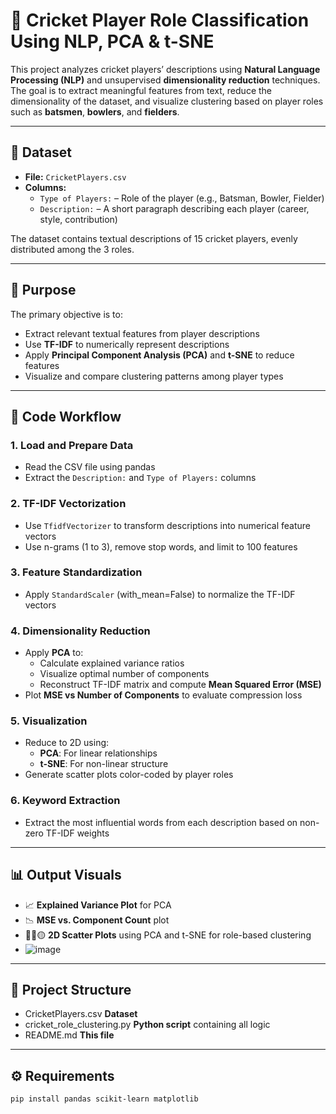 # 🏏 Cricket Player Role Classification Using NLP, PCA & t-SNE

This project analyzes cricket players’ descriptions using **Natural Language Processing (NLP)** and unsupervised **dimensionality reduction** techniques. The goal is to extract meaningful features from text, reduce the dimensionality of the dataset, and visualize clustering based on player roles such as **batsmen**, **bowlers**, and **fielders**.

---

## 📂 Dataset

- **File:** `CricketPlayers.csv`
- **Columns:**
  - `Type of Players:` – Role of the player (e.g., Batsman, Bowler, Fielder)
  - `Description:` – A short paragraph describing each player (career, style, contribution)

The dataset contains textual descriptions of 15 cricket players, evenly distributed among the 3 roles.

---

## 🧠 Purpose

The primary objective is to:
- Extract relevant textual features from player descriptions
- Use **TF-IDF** to numerically represent descriptions
- Apply **Principal Component Analysis (PCA)** and **t-SNE** to reduce features
- Visualize and compare clustering patterns among player types

---

## 📜 Code Workflow

### 1. Load and Prepare Data
- Read the CSV file using pandas
- Extract the `Description:` and `Type of Players:` columns

### 2. TF-IDF Vectorization
- Use `TfidfVectorizer` to transform descriptions into numerical feature vectors
- Use n-grams (1 to 3), remove stop words, and limit to 100 features

### 3. Feature Standardization
- Apply `StandardScaler` (with_mean=False) to normalize the TF-IDF vectors

### 4. Dimensionality Reduction
- Apply **PCA** to:
  - Calculate explained variance ratios
  - Visualize optimal number of components
  - Reconstruct TF-IDF matrix and compute **Mean Squared Error (MSE)**
- Plot **MSE vs Number of Components** to evaluate compression loss

### 5. Visualization
- Reduce to 2D using:
  - **PCA**: For linear relationships
  - **t-SNE**: For non-linear structure
- Generate scatter plots color-coded by player roles

### 6. Keyword Extraction
- Extract the most influential words from each description based on non-zero TF-IDF weights

---

## 📊 Output Visuals

- 📈 **Explained Variance Plot** for PCA
- 📉 **MSE vs. Component Count** plot
- 🔴🔵🟡 **2D Scatter Plots** using PCA and t-SNE for role-based clustering
- ![image](https://github.com/user-attachments/assets/2f4a4e7c-d89c-4ec0-ba36-5287bbde46e1)


---

## 📁 Project Structure

-  CricketPlayers.csv  **Dataset**
-  cricket_role_clustering.py  **Python script** containing all logic
-  README.md   **This file**


---

## ⚙️ Requirements

```bash
pip install pandas scikit-learn matplotlib
```

